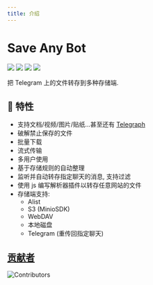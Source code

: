 ```yaml
---
title: 介绍
---
```


# Save Any Bot

![](https://img.shields.io/github/go-mod/go-version/krau/SaveAny-Bot?style=flat-square)
![](https://img.shields.io/github/license/krau/SaveAny-Bot?style=flat-square)
![](https://img.shields.io/github/v/release/krau/SaveAny-Bot?color=cyan&style=flat-square)
![](https://img.shields.io/github/downloads/krau/SaveAny-Bot/total?style=flat-square)

把 Telegram 上的文件转存到多种存储端.

## 🎯 特性

- 支持文档/视频/图片/贴纸…甚至还有 [Telegraph](https://telegra.ph/)
- 破解禁止保存的文件
- 批量下载
- 流式传输
- 多用户使用
- 基于存储规则的自动整理
- 监听并自动转存指定聊天的消息, 支持过滤
- 使用 js 编写解析器插件以转存任意网站的文件
- 存储端支持:
  - Alist
  - S3 (MinioSDK)
  - WebDAV
  - 本地磁盘
  - Telegram (重传回指定聊天)

## [贡献者](https://github.com/krau/SaveAny-Bot/graphs/contributors)

![Contributors](https://contrib.rocks/image?repo=krau/SaveAny-Bot&max=750&columns=20)
